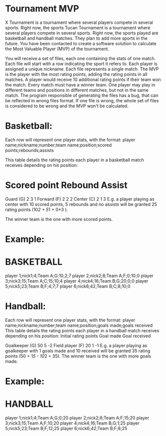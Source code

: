 # Tournament MVP
X Tournament is a tournament where several players compete in several sports. Right now, the sports
Tucan Tournament is a tournament where several players compete in several sports. Right now, the sports
played are basketball and handball matches. They plan to add more sports in the future.
You have been contacted to create a software solution to calculate the Most Valuable Player (MVP) of the
tournament.

You will receive a set of files, each one containing the stats of one match. Each file will start with a row
indicating the sport it refers to.
Each player is assigned a unique nickname.
Each file represents a single match.
The MVP is the player with the most rating points, adding the rating points in all matches.
A player would receive 10 additional rating points if their team won the match. Every match must have a
winner team. One player may play in different teams and positions in different matches, but not in the
same match.
The program responsible of generating the files has a bug, that can be reflected in wrong files format. If
one file is wrong, the whole set of files is considered to be wrong and the MVP won't be calculated.

# Basketball:
Each row will represent one player stats, with the format:
player name;nickname;number;team name;position;scored points;rebounds;assists

This table details the rating points each player in a basketball match receives depending on his position:

# Scored point Rebound Assist
Guard (G) 2 3 1
Forward (F) 2 2 2
Center (C) 2 1 3
E.g. a player playing as center with 10 scored points, 5 rebounds and no assists will be granted 25 rating
points (10*2 + 5*1 + 0*3 ).

The winner team is the one with more scored points.

# Example:
# BASKETBALL
player 1;nick1;4;Team A;G;10;2;7
player 2;nick2;8;Team A;F;0;10;0
player 3;nick3;15;Team A;C;15;10;4
player 4;nick4;16;Team B;G;20;0;0
player 5;nick5;23;Team B;F;4;7;7
player 6;nick6;42;Team B;C;8;10;0

# Handball:
Each row will represent one player stats, with the format:
player name;nickname;number;team name;position;goals made;goals received
This table details the rating points each player in a handball match receives depending on his position:
Initial rating points Goal made Goal received

Goalkeeper (G) 50 5 -2
Field player (F) 20 1 -1
E.g. a player playing as goalkeeper with 1 goals made and 10 received will be granted 35 rating points
(50 + 1*5 - 10*2 = 35).
The winner team is the one with more goals made.

# Example:
# HANDBALL
player 1;nick1;4;Team A;G;0;20
player 2;nick2;8;Team A;F;15;20
player 3;nick3;15;Team A;F;10;20
player 4;nick4;16;Team B;G;1;25
player 5;nick5;23;Team B;F;12;25
player 6;nick6;42;Team B;F;8;25
